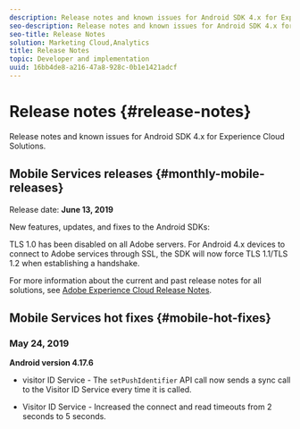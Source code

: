 ```yaml
---
description: Release notes and known issues for Android SDK 4.x for Experience Cloud Solutions.
seo-description: Release notes and known issues for Android SDK 4.x for Experience Cloud Solutions.
seo-title: Release Notes
solution: Marketing Cloud,Analytics
title: Release Notes
topic: Developer and implementation
uuid: 16bb4de8-a216-47a8-928c-0b1e1421adcf
---
```


# Release notes {#release-notes}

Release notes and known issues for Android SDK 4.x for Experience Cloud Solutions.

## Mobile Services releases {#monthly-mobile-releases}

Release date: **June 13, 2019**

New features, updates, and fixes to the Android SDKs:

TLS 1.0 has been disabled on all Adobe servers. For Android 4.x devices to connect to Adobe services through SSL, the SDK will now force TLS 1.1/TLS 1.2 when establishing a handshake.

For more information about the current and past release notes for all solutions, see [Adobe Experience Cloud Release Notes](https://marketing.adobe.com/resources/help/en_US/whatsnew/). 

## Mobile Services hot fixes {#mobile-hot-fixes}

### May 24, 2019

**Android version 4.17.6**

* visitor ID Service - The 
`setPushIdentifier` API call now sends a
sync call to the Visitor ID Service every time it is called. 

* Visitor ID Service - Increased the connect and read
timeouts from 2 seconds to 5 seconds.
